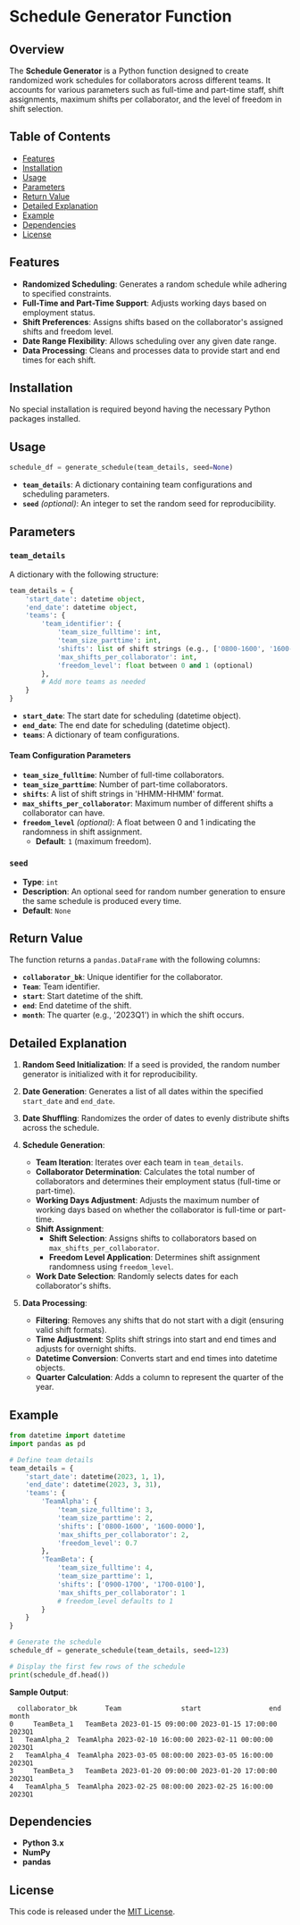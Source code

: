 # Schedule Generator Function

## Overview

The **Schedule Generator** is a Python function designed to create randomized work schedules for collaborators across different teams. It accounts for various parameters such as full-time and part-time staff, shift assignments, maximum shifts per collaborator, and the level of freedom in shift selection.

## Table of Contents

- [Features](#features)
- [Installation](#installation)
- [Usage](#usage)
- [Parameters](#parameters)
- [Return Value](#return-value)
- [Detailed Explanation](#detailed-explanation)
- [Example](#example)
- [Dependencies](#dependencies)
- [License](#license)

## Features

- **Randomized Scheduling**: Generates a random schedule while adhering to specified constraints.
- **Full-Time and Part-Time Support**: Adjusts working days based on employment status.
- **Shift Preferences**: Assigns shifts based on the collaborator's assigned shifts and freedom level.
- **Date Range Flexibility**: Allows scheduling over any given date range.
- **Data Processing**: Cleans and processes data to provide start and end times for each shift.

## Installation

No special installation is required beyond having the necessary Python packages installed.

## Usage

```python
schedule_df = generate_schedule(team_details, seed=None)
```

- **`team_details`**: A dictionary containing team configurations and scheduling parameters.
- **`seed`** *(optional)*: An integer to set the random seed for reproducibility.

## Parameters

### `team_details`

A dictionary with the following structure:

```python
team_details = {
    'start_date': datetime object,
    'end_date': datetime object,
    'teams': {
        'team_identifier': {
            'team_size_fulltime': int,
            'team_size_parttime': int,
            'shifts': list of shift strings (e.g., ['0800-1600', '1600-0000']),
            'max_shifts_per_collaborator': int,
            'freedom_level': float between 0 and 1 (optional)
        },
        # Add more teams as needed
    }
}
```

- **`start_date`**: The start date for scheduling (datetime object).
- **`end_date`**: The end date for scheduling (datetime object).
- **`teams`**: A dictionary of team configurations.

#### Team Configuration Parameters

- **`team_size_fulltime`**: Number of full-time collaborators.
- **`team_size_parttime`**: Number of part-time collaborators.
- **`shifts`**: A list of shift strings in 'HHMM-HHMM' format.
- **`max_shifts_per_collaborator`**: Maximum number of different shifts a collaborator can have.
- **`freedom_level`** *(optional)*: A float between 0 and 1 indicating the randomness in shift assignment.
  - **Default**: `1` (maximum freedom).

### `seed`

- **Type**: `int`
- **Description**: An optional seed for random number generation to ensure the same schedule is produced every time.
- **Default**: `None`

## Return Value

The function returns a `pandas.DataFrame` with the following columns:

- **`collaborator_bk`**: Unique identifier for the collaborator.
- **`Team`**: Team identifier.
- **`start`**: Start datetime of the shift.
- **`end`**: End datetime of the shift.
- **`month`**: The quarter (e.g., '2023Q1') in which the shift occurs.

## Detailed Explanation

1. **Random Seed Initialization**: If a seed is provided, the random number generator is initialized with it for reproducibility.

2. **Date Generation**: Generates a list of all dates within the specified `start_date` and `end_date`.

3. **Date Shuffling**: Randomizes the order of dates to evenly distribute shifts across the schedule.

4. **Schedule Generation**:
   - **Team Iteration**: Iterates over each team in `team_details`.
   - **Collaborator Determination**: Calculates the total number of collaborators and determines their employment status (full-time or part-time).
   - **Working Days Adjustment**: Adjusts the maximum number of working days based on whether the collaborator is full-time or part-time.
   - **Shift Assignment**:
     - **Shift Selection**: Assigns shifts to collaborators based on `max_shifts_per_collaborator`.
     - **Freedom Level Application**: Determines shift assignment randomness using `freedom_level`.
   - **Work Date Selection**: Randomly selects dates for each collaborator's shifts.

5. **Data Processing**:
   - **Filtering**: Removes any shifts that do not start with a digit (ensuring valid shift formats).
   - **Time Adjustment**: Splits shift strings into start and end times and adjusts for overnight shifts.
   - **Datetime Conversion**: Converts start and end times into datetime objects.
   - **Quarter Calculation**: Adds a column to represent the quarter of the year.

## Example

```python
from datetime import datetime
import pandas as pd

# Define team details
team_details = {
    'start_date': datetime(2023, 1, 1),
    'end_date': datetime(2023, 3, 31),
    'teams': {
        'TeamAlpha': {
            'team_size_fulltime': 3,
            'team_size_parttime': 2,
            'shifts': ['0800-1600', '1600-0000'],
            'max_shifts_per_collaborator': 2,
            'freedom_level': 0.7
        },
        'TeamBeta': {
            'team_size_fulltime': 4,
            'team_size_parttime': 1,
            'shifts': ['0900-1700', '1700-0100'],
            'max_shifts_per_collaborator': 1
            # freedom_level defaults to 1
        }
    }
}

# Generate the schedule
schedule_df = generate_schedule(team_details, seed=123)

# Display the first few rows of the schedule
print(schedule_df.head())
```

**Sample Output**:

```
  collaborator_bk       Team               start                 end   month
0     TeamBeta_1   TeamBeta 2023-01-15 09:00:00 2023-01-15 17:00:00  2023Q1
1   TeamAlpha_2  TeamAlpha 2023-02-10 16:00:00 2023-02-11 00:00:00  2023Q1
2   TeamAlpha_4  TeamAlpha 2023-03-05 08:00:00 2023-03-05 16:00:00  2023Q1
3     TeamBeta_3   TeamBeta 2023-01-20 09:00:00 2023-01-20 17:00:00  2023Q1
4   TeamAlpha_5  TeamAlpha 2023-02-25 08:00:00 2023-02-25 16:00:00  2023Q1
```

## Dependencies

- **Python 3.x**
- **NumPy**
- **pandas**

## License

This code is released under the [MIT License](https://opensource.org/licenses/MIT).
